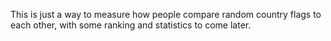 This is just a way to measure how people compare random country flags to each
other, with some ranking and statistics to come later.